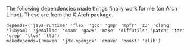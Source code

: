 The following dependencies made things finally work for me (on Arch Linux). These are from the K Arch package.

```
depends=('java-runtime' 'flex' 'gcc' 'gmp' 'mpfr' 'z3' 'clang' 'libyaml' 'jemalloc' 'opam' 'gawk' 'make' 'diffutils' 'patch' 'tar' 'grep' 'llvm' 'lld')
makedepends=('maven' 'jdk-openjdk' 'cmake' 'boost' 'zlib')
```
